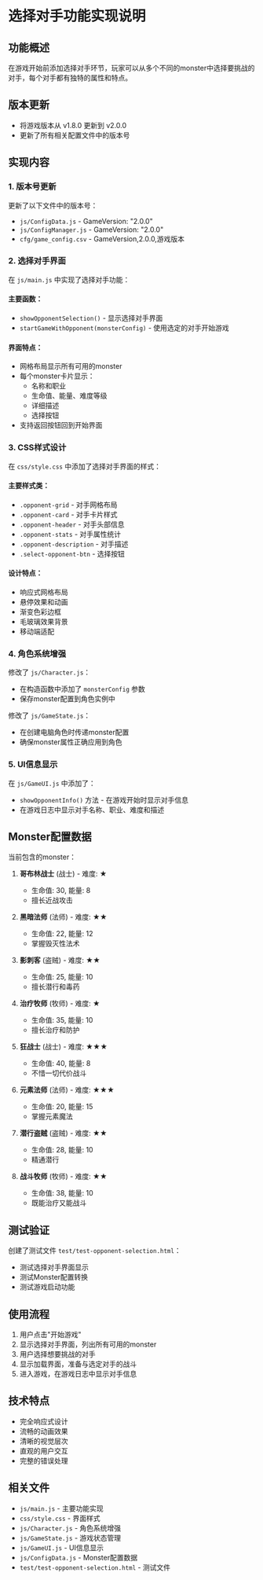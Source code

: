 # 选择对手功能实现说明

## 功能概述
在游戏开始前添加选择对手环节，玩家可以从多个不同的monster中选择要挑战的对手，每个对手都有独特的属性和特点。

## 版本更新
- 将游戏版本从 v1.8.0 更新到 v2.0.0
- 更新了所有相关配置文件中的版本号

## 实现内容

### 1. 版本号更新
更新了以下文件中的版本号：
- `js/ConfigData.js` - GameVersion: "2.0.0"
- `js/ConfigManager.js` - GameVersion: "2.0.0"  
- `cfg/game_config.csv` - GameVersion,2.0.0,游戏版本

### 2. 选择对手界面
在 `js/main.js` 中实现了选择对手功能：

#### 主要函数：
- `showOpponentSelection()` - 显示选择对手界面
- `startGameWithOpponent(monsterConfig)` - 使用选定的对手开始游戏

#### 界面特点：
- 网格布局显示所有可用的monster
- 每个monster卡片显示：
  - 名称和职业
  - 生命值、能量、难度等级
  - 详细描述
  - 选择按钮
- 支持返回按钮回到开始界面

### 3. CSS样式设计
在 `css/style.css` 中添加了选择对手界面的样式：

#### 主要样式类：
- `.opponent-grid` - 对手网格布局
- `.opponent-card` - 对手卡片样式
- `.opponent-header` - 对手头部信息
- `.opponent-stats` - 对手属性统计
- `.opponent-description` - 对手描述
- `.select-opponent-btn` - 选择按钮

#### 设计特点：
- 响应式网格布局
- 悬停效果和动画
- 渐变色彩边框
- 毛玻璃效果背景
- 移动端适配

### 4. 角色系统增强
修改了 `js/Character.js`：
- 在构造函数中添加了 `monsterConfig` 参数
- 保存monster配置到角色实例中

修改了 `js/GameState.js`：
- 在创建电脑角色时传递monster配置
- 确保monster属性正确应用到角色

### 5. UI信息显示
在 `js/GameUI.js` 中添加了：
- `showOpponentInfo()` 方法 - 在游戏开始时显示对手信息
- 在游戏日志中显示对手名称、职业、难度和描述

## Monster配置数据
当前包含的monster：

1. **哥布林战士** (战士) - 难度: ★
   - 生命值: 30, 能量: 8
   - 擅长近战攻击

2. **黑暗法师** (法师) - 难度: ★★
   - 生命值: 22, 能量: 12
   - 掌握毁灭性法术

3. **影刺客** (盗贼) - 难度: ★★
   - 生命值: 25, 能量: 10
   - 擅长潜行和毒药

4. **治疗牧师** (牧师) - 难度: ★
   - 生命值: 35, 能量: 10
   - 擅长治疗和防护

5. **狂战士** (战士) - 难度: ★★★
   - 生命值: 40, 能量: 8
   - 不惜一切代价战斗

6. **元素法师** (法师) - 难度: ★★★
   - 生命值: 20, 能量: 15
   - 掌握元素魔法

7. **潜行盗贼** (盗贼) - 难度: ★★
   - 生命值: 28, 能量: 10
   - 精通潜行

8. **战斗牧师** (牧师) - 难度: ★★
   - 生命值: 38, 能量: 10
   - 既能治疗又能战斗

## 测试验证
创建了测试文件 `test/test-opponent-selection.html`：
- 测试选择对手界面显示
- 测试Monster配置转换
- 测试游戏启动功能

## 使用流程
1. 用户点击"开始游戏"
2. 显示选择对手界面，列出所有可用的monster
3. 用户选择想要挑战的对手
4. 显示加载界面，准备与选定对手的战斗
5. 进入游戏，在游戏日志中显示对手信息

## 技术特点
- 完全响应式设计
- 流畅的动画效果
- 清晰的视觉层次
- 直观的用户交互
- 完整的错误处理

## 相关文件
- `js/main.js` - 主要功能实现
- `css/style.css` - 界面样式
- `js/Character.js` - 角色系统增强
- `js/GameState.js` - 游戏状态管理
- `js/GameUI.js` - UI信息显示
- `js/ConfigData.js` - Monster配置数据
- `test/test-opponent-selection.html` - 测试文件 